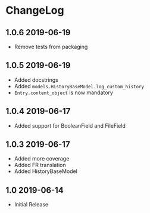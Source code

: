 ChangeLog
=========


1.0.6 2019-06-19
----------------

- Remove tests from packaging


1.0.5 2019-06-19
----------------

- Added docstrings
- Added `models.HistoryBaseModel.log_custom_history`
- `Entry.content_object` is now mandatory


1.0.4 2019-06-17
----------------

- Added support for BooleanField and FileField


1.0.3 2019-06-17
----------------

- Added more coverage
- Added FR translation
- Added HistoryBaseModel


1.0 2019-06-14
--------------

- Initial Release
